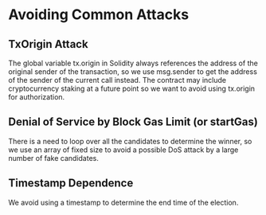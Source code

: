 # Avoiding Common Attacks

## TxOrigin Attack

The global variable tx.origin in Solidity always references the address of
the original sender of the transaction, so we use msg.sender to get
the address of the sender of the current call instead. The contract
may include cryptocurrency staking at a future point so we want
to avoid using tx.origin for authorization.


## Denial of Service by Block Gas Limit (or startGas)

There is a need to loop over all the candidates to determine the
winner, so we use an array of fixed size to avoid a possible DoS
attack by a large number of fake candidates.


## Timestamp Dependence

We avoid using a timestamp to determine the end time of the election.
